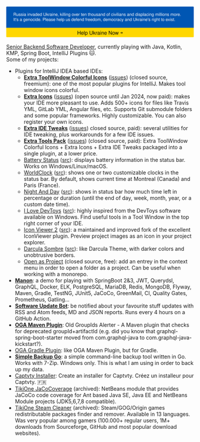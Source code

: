 [![Stand With Ukraine](https://raw.githubusercontent.com/vshymanskyy/StandWithUkraine/main/banner2-direct.svg)](https://vshymanskyy.github.io/StandWithUkraine/)

[Senior Backend Software Developer](https://www.linkedin.com/in/jonathan-lermitage/), currently playing with Java, Kotlin, KMP, Spring Boot, IntelliJ Plugins :cat:.  
Some of my projects:  
* Plugins for IntelliJ IDEA based IDEs:
  * [**Extra ToolWindow Colorful Icons**](https://plugins.jetbrains.com/plugin/16604-extra-toolwindow-colorful-icons) ([issues](https://github.com/jonathanlermitage/intellij-extra-toolwindow-colorful-icons-pub)) (closed source, freemium): one of the most popular plugins for IntelliJ. Makes tool window icons colorful.
  * [**Extra Icons**](https://plugins.jetbrains.com/plugin/11058-extra-icons) ([issues](https://github.com/jonathanlermitage/intellij-extra-icons-plugin)) (open source until Jan 2024, now paid): makes your IDE more pleasant to use. Adds 500+ icons for files like Travis YML, GitLab YML, Angular files, etc. Supports Git submodule folders and some popular frameworks. Highly customizable. You can also register your own icons.
  * [**Extra IDE Tweaks**](https://plugins.jetbrains.com/plugin/23927-extra-ide-tweaks) ([issues](https://github.com/jonathanlermitage/intellij-extra-ide-tweaks)) closed source, paid): several utilities for IDE tweaking, plus workarounds for a few IDE issues.
  * [**Extra Tools Pack**](https://plugins.jetbrains.com/plugin/24559-extra-tools-pack) ([issues](https://github.com/jonathanlermitage/ij-extra-all-plugins-pack-pub)) (closed source, paid): Extra ToolWindow Colorful Icons + Extra Icons + Extra IDE Tweaks packaged into a single plugin, at a lower price.
  * [Battery Status](https://plugins.jetbrains.com/plugin/12321-battery-status) ([src](https://github.com/jonathanlermitage/intellij-battery-status-plugin)): displays battery information in the status bar. Works on Windows/Linux/macOS.
  * [WorldClock](https://plugins.jetbrains.com/plugin/17816-world-clock) ([src](https://github.com/jonathanlermitage/ij-worldclock)): shows one or two customizable clocks in the status bar. By default, shows current time at Montreal (Canada) and Paris (France).
  * [Night And Day](https://plugins.jetbrains.com/plugin/16550-night-and-day) ([src](https://github.com/jonathanlermitage/intellij-night-and-day-plugin)): shows in status bar how much time left in percentage or duration (until the end of day, week, month, year, or a custom date time).
  * [I Love DevToys](https://plugins.jetbrains.com/plugin/20198-i-love-devtoys) ([src](https://github.com/jonathanlermitage/ij-ilove-devtoys)): highly inspired from the DevToys software available on Windows. Find useful tools in a Tool Window in the top right corner of your IDE.
  * [Icon Viewer 2](https://plugins.jetbrains.com/plugin/13995-icon-viewer-2) ([src](https://github.com/jonathanlermitage/IconViewer)): a maintained and improved fork of the excellent IconViewer plugin. Preview project images as an icon in your project explorer.
  * [Darcula Sombre](https://plugins.jetbrains.com/plugin/12264-darcula-sombre) ([src](https://github.com/jonathanlermitage/intellij-darcula-sombre-theme)): like Darcula Theme, with darker colors and unobtrusive borders.
  * [Open as Project](https://plugins.jetbrains.com/plugin/25300-open-as-project) (closed source, free): add an entrey in the context menu in order to open a folder as a project. Can be useful when working with a monorepo.
* [**Manon**](https://github.com/jonathanlermitage/manon): a demo for playing with SpringBoot 2&3, JWT, Querydsl, GraphQL, Docker, ELK, PostgreSQL, MariaDB, Redis, MongoDB, Flyway, Maven, Gradle, TestNG, JUnit5, JaCoCo, GreenMail, CI, Quality Gates, Prometheus, Gatling...
* [**Software Update Bot**](https://github.com/jonathanlermitage/software-updates-bot): be notified about your favourite stuff updates with RSS and Atom feeds, MD and JSON reports. Runs every 4 hours on a GitHub Action.
* [**OGA Maven Plugin**](https://github.com/jonathanlermitage/oga-maven-plugin): Old GroupIds Alerter - A Maven plugin that checks for deprecated groupId+artifactId (e.g. did you know that graphql-spring-boot-starter moved from com.graphql-java to com.graphql-java-kickstart?).
* [OGA Gradle Plugin](https://github.com/jonathanlermitage/oga-gradle-plugin): like OGA Maven Plugin, but for Gradle. 
* [**Simple Backup Go**](https://github.com/jonathanlermitage/simple-backup-go): a simple command-line backup tool written in Go. Works with 7-Zip. Windows only. This is what I am using in order to back up my data.
* [Captvty Installer](https://github.com/jonathanlermitage/captvty-installer): Create an installer for Captvty. Créez un installeur pour Captvty. 🇫🇷
* [TikiOne JaCoCoverage](https://github.com/jonathanlermitage/tikione-jacocoverage) (archived): NetBeans module that provides JaCoCo code coverage for Ant based Java SE, Java EE and NetBeans Module projects (JDK5,6,7,8 compatible).
* [TikiOne Steam Cleaner](https://github.com/jonathanlermitage/tikione-steam-cleaner) (archived): Steam/GOG/Origin games redistributable packages finder and remover. Available in 13 languages. Was very popular among gamers (100.000+ regular users, 1M+ downloads from Sourceforge, GitHub and most popular download websites).
